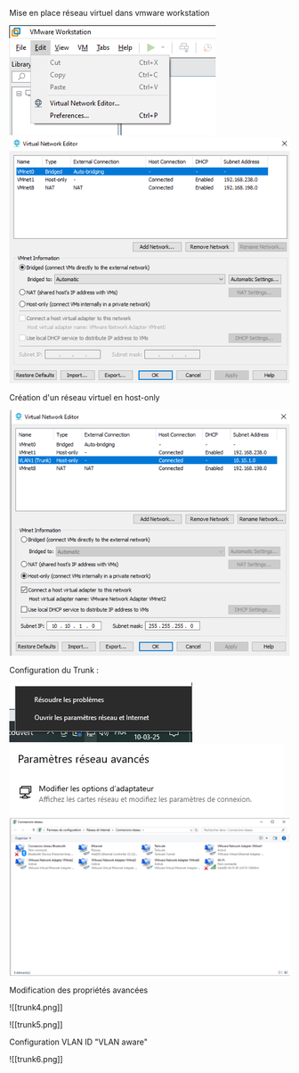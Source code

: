 Mise en place réseau virtuel dans vmware workstation

<img src="https://github.com/kota-shen/Knowledges/blob/main/Network/Images/virtual%20network%20editor.png">

<img src="https://github.com/kota-shen/Knowledges/blob/main/Network/Images/virtual%20network%20editor2.png">

Création d'un réseau virtuel en host-only

<img src="https://github.com/kota-shen/Knowledges/blob/main/Network/Images/virtual%20network%20editor3.png">


Configuration du Trunk :

<img src="https://github.com/kota-shen/Knowledges/blob/main/Network/Images/trunk.png">

<img src="https://github.com/kota-shen/Knowledges/blob/main/Network/Images/trunk2.png">

<img src="https://github.com/kota-shen/Knowledges/blob/main/Network/Images/trunk3.png">

Modification des propriétés avancées 

![[trunk4.png]]

![[trunk5.png]]

Configuration VLAN ID "VLAN aware"

![[trunk6.png]]

